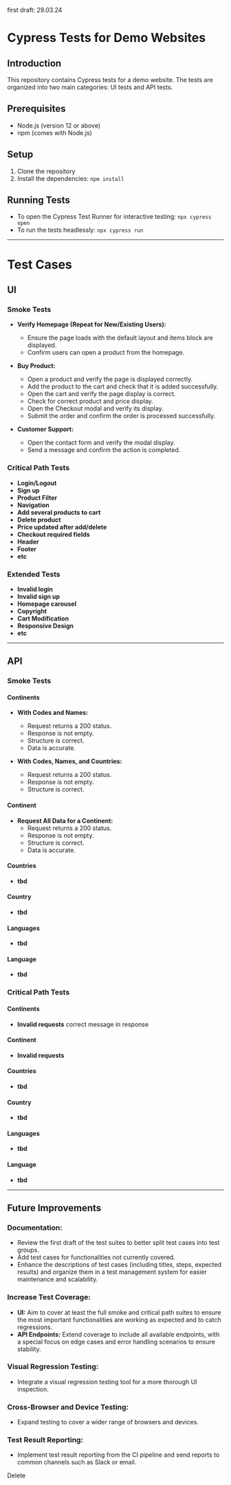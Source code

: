 first draft: 29.03.24

# Cypress Tests for Demo Websites

## Introduction
This repository contains Cypress tests for a demo website. The tests are organized into two main categories: UI tests and API tests.

## Prerequisites
- Node.js (version 12 or above)
- npm (comes with Node.js)

## Setup
1. Clone the repository
2. Install the dependencies:
`npm install`

## Running Tests
- To open the Cypress Test Runner for interactive testing:
`npx cypress open`
- To run the tests headlessly:
`npx cypress run`

------------



# Test Cases

## UI

### Smoke Tests
- **Verify Homepage (Repeat for New/Existing Users):**
  - Ensure the page loads with the default layout and items block are displayed.
  - Confirm users can open a product from the homepage.

- **Buy Product:**
  - Open a product and verify the page is displayed correctly.
  - Add the product to the cart and check that it is added successfully.
  - Open the cart and verify the page display is correct.
  - Check for correct product and price display.
  - Open the Checkout modal and verify its display.
  - Submit the order and confirm the order is processed successfully.

- **Customer Support:**
  - Open the contact form and verify the modal display.
  - Send a message and confirm the action is completed.


### Critical Path Tests
- **Login/Logout**
- **Sign up**
- **Product Filter**
- **Navigation**
- **Add several products to cart**
- **Delete product**
- **Price updated after add/delete**
- **Checkout required fields**
- **Header**
- **Footer**
- **etc**

### Extended Tests
- **Invalid login**
- **Invalid sign up**
- **Homepage carousel**
- **Copyright**
- **Cart Modification**
- **Responsive Design**
- **etc**

------------

## API

### Smoke Tests

#### Continents
- **With Codes and Names:**
  - Request returns a 200 status.
  - Response is not empty.
  - Structure is correct.
  - Data is accurate.

- **With Codes, Names, and Countries:**
  - Request returns a 200 status.
  - Response is not empty.
  - Structure is correct.

#### Continent
- **Request All Data for a Continent:**
  - Request returns a 200 status.
  - Response is not empty.
  - Structure is correct.
  - Data is accurate.


#### Countries
- **tbd**

#### Country
- **tbd**

#### Languages
- **tbd**

#### Language
- **tbd**

### Critical Path Tests

#### Continents
- **Invalid requests**
correct message in response

#### Continent
- **Invalid requests**

#### Countries
- **tbd**

#### Country
- **tbd**

#### Languages
- **tbd**

#### Language
- **tbd**

------------

## Future Improvements

### Documentation:
- Review the first draft of the test suites to better split test cases into test groups.
- Add test cases for functionalities not currently covered.
- Enhance the descriptions of test cases (including titles, steps, expected results) and organize them in a test management system for easier maintenance and scalability.

### Increase Test Coverage:
- **UI:** 
  Aim to cover at least the full smoke and critical path suites to ensure the most important functionalities are working as expected and to catch regressions.
- **API Endpoints:** 
  Extend coverage to include all available endpoints, with a special focus on edge cases and error handling scenarios to ensure stability.

### Visual Regression Testing:
- Integrate a visual regression testing tool for a more thorough UI inspection. 

### Cross-Browser and Device Testing:
- Expand testing to cover a wider range of browsers and devices.

### Test Result Reporting:
- Implement test result reporting from the CI pipeline and send reports to common channels such as Slack or email.



Delete